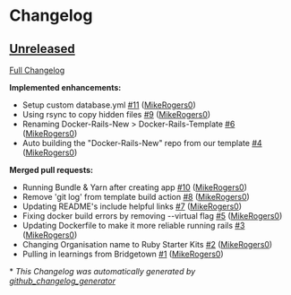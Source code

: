 # Changelog

## [Unreleased](https://github.com/Ruby-Starter-Kits/Docker-Rails-Installer/tree/HEAD)

[Full Changelog](https://github.com/Ruby-Starter-Kits/Docker-Rails-Installer/compare/43a8d3381e1a5702e1dae0bdfd35170b8148c2ba...HEAD)

**Implemented enhancements:**

- Setup custom database.yml [\#11](https://github.com/Ruby-Starter-Kits/Docker-Rails-Installer/pull/11) ([MikeRogers0](https://github.com/MikeRogers0))
- Using rsync to copy hidden files [\#9](https://github.com/Ruby-Starter-Kits/Docker-Rails-Installer/pull/9) ([MikeRogers0](https://github.com/MikeRogers0))
- Renaming Docker-Rails-New \> Docker-Rails-Template [\#6](https://github.com/Ruby-Starter-Kits/Docker-Rails-Installer/pull/6) ([MikeRogers0](https://github.com/MikeRogers0))
- Auto building the "Docker-Rails-New" repo from our template [\#4](https://github.com/Ruby-Starter-Kits/Docker-Rails-Installer/pull/4) ([MikeRogers0](https://github.com/MikeRogers0))

**Merged pull requests:**

- Running Bundle & Yarn after creating app [\#10](https://github.com/Ruby-Starter-Kits/Docker-Rails-Installer/pull/10) ([MikeRogers0](https://github.com/MikeRogers0))
- Remove 'git log' from template build action [\#8](https://github.com/Ruby-Starter-Kits/Docker-Rails-Installer/pull/8) ([MikeRogers0](https://github.com/MikeRogers0))
- Updating README's include helpful links [\#7](https://github.com/Ruby-Starter-Kits/Docker-Rails-Installer/pull/7) ([MikeRogers0](https://github.com/MikeRogers0))
- Fixing docker build errors by removing --virtual flag [\#5](https://github.com/Ruby-Starter-Kits/Docker-Rails-Installer/pull/5) ([MikeRogers0](https://github.com/MikeRogers0))
- Updating Dockerfile to make it more reliable running rails [\#3](https://github.com/Ruby-Starter-Kits/Docker-Rails-Installer/pull/3) ([MikeRogers0](https://github.com/MikeRogers0))
- Changing Organisation name to Ruby Starter Kits [\#2](https://github.com/Ruby-Starter-Kits/Docker-Rails-Installer/pull/2) ([MikeRogers0](https://github.com/MikeRogers0))
- Pulling in learnings from Bridgetown [\#1](https://github.com/Ruby-Starter-Kits/Docker-Rails-Installer/pull/1) ([MikeRogers0](https://github.com/MikeRogers0))



\* *This Changelog was automatically generated by [github_changelog_generator](https://github.com/github-changelog-generator/github-changelog-generator)*
